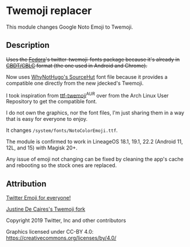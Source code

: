 # Twemoji replacer

This module changes Google Noto Emoji to Twemoji.

## Description

~~Uses the [Fedora](https://fedoraproject.org/)'s twitter-twemoji-fonts package because it's already in [CBDT/CBLC](https://docs.microsoft.com/en-us/windows/win32/directwrite/color-fonts#what-kinds-of-color-fonts-does-windows-support) format (the one used in Android and Chrome).~~

Now uses [WhyNotHugo's SourceHut](https://git.sr.ht/~whynothugo/twemoji.ttf) font file because it provides a compatible one directly from the new jdecked's Twemoji.

I took inspiration from [ttf-twemoji](https://aur.archlinux.org/packages/ttf-twemoji/)<sup>AUR</sup> over from the Arch Linux User Repository to get the compatible font.

I do not own the graphics, nor the font files, I'm just sharing them in a way that is easy for everyone to enjoy.

It changes <code>/system/fonts/NotoColorEmoji.ttf</code>.

The module is confirmed to work in LineageOS 18.1, 19.1, 22.2 (Android 11, 12L, and 15) with Magisk 20+.

Any issue of emoji not changing can be fixed by cleaning the app's cache and rebooting so the stock ones are replaced.

## Attribution

[Twitter Emoji for everyone!](https://github.com/twitter/twemoji)

[Justine De Caires's Twemoji fork](https://github.com/jdecked/twemoji)

Copyright 2019 Twitter, Inc and other contributors

Graphics licensed under CC-BY 4.0: https://creativecommons.org/licenses/by/4.0/

